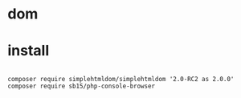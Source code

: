 # dom

# install

```

composer require simplehtmldom/simplehtmldom '2.0-RC2 as 2.0.0'
composer require sb15/php-console-browser

```